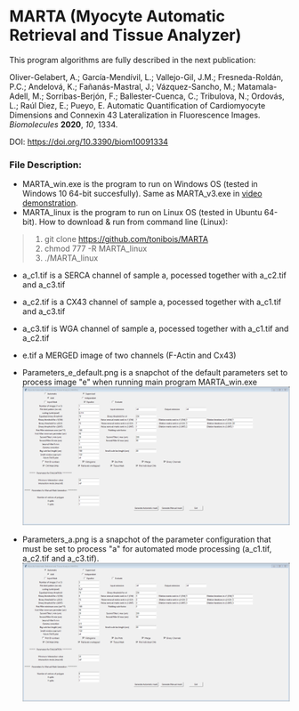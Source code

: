 # MARTA (Myocyte Automatic Retrieval and Tissue Analyzer)

This program algorithms are fully described in the next publication:

Oliver-Gelabert, A.; García-Mendívil, L.; Vallejo-Gil, J.M.; Fresneda-Roldán, P.C.; Andelová, K.; Fañanás-Mastral, J.; Vázquez-Sancho, M.; Matamala-Adell, M.; Sorribas-Berjón, F.; Ballester-Cuenca, C.; Tribulova, N.; Ordovás, L.; Raúl Diez, E.; Pueyo, E. Automatic Quantification of Cardiomyocyte Dimensions and Connexin 43 Lateralization in Fluorescence Images. *Biomolecules* **2020**, *10*, 1334.

DOI: https://doi.org/10.3390/biom10091334

### File Description:

* MARTA_win.exe is the program to run on Windows OS (tested in Windows 10 64-bit succesfully). Same as MARTA_v3.exe in [video demonstration](https://www.youtube.com/playlist?list=PLxAhyI5uMABUJHDdJXx7utR3qqDxmYjzf).
* MARTA_linux is the program to run on Linux OS (tested in Ubuntu 64-bit). How to download & run from command line (Linux):

> 1. git clone https://github.com/tonibois/MARTA
> 2. chmod 777 -R MARTA_linux
> 3. ./MARTA_linux

* a_c1.tif is a SERCA channel of sample a, pocessed together with a_c2.tif and a_c3.tif
* a_c2.tif is a CX43 channel of sample a, pocessed together with a_c1.tif and a_c3.tif
* a_c3.tif is WGA channel of sample a, pocessed together with a_c1.tif and a_c2.tif
* e.tif a MERGED image of two channels (F-Actin and Cx43)
* Parameters_e_default.png is a snapchot of the default parameters set to process image "e" when running main program MARTA_win.exe
![A test image](Parameters_e_default.png)

* Parameters_a.png is a snapchot of the parameter configuration that must be set to process "a" for automated mode processing (a_c1.tif, a_c2.tif and a_c3.tif).
![A test image2](Parameters_a.png)
